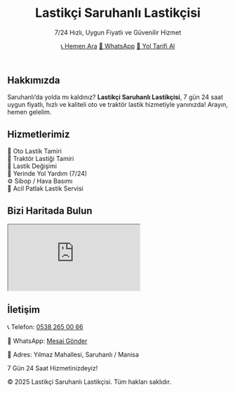 <!DOCTYPE html>
<html lang="tr">
<head>
  <meta charset="UTF-8">
  <meta name="viewport" content="width=device-width, initial-scale=1">
  <title>Lastikçi Saruhanlı Lastikçisi – 7/24 Yol Yardım</title>
  <meta name="description" content="Manisa Saruhanlı’da uygun fiyatlı, hızlı ve kaliteli oto/traktör lastik tamiri ve değişimi. 7/24 yolda kalana yardım.">
  <meta name="keywords" content="Saruhanlı lastikçi, 7/24 lastik tamiri, acil lastik değişimi, Saruhanlı oto lastik">
  <meta property="og:title" content="Lastikçi Saruhanlı Lastikçisi – 7/24 Hizmet">
  <meta property="og:description" content="Uygun fiyatlı, hızlı ve kaliteli oto/traktör lastik hizmeti. 7/24 yol yardımı!">
  <meta property="og:type" content="website">
  <meta property="og:image" content="/logo.png">
  <meta property="og:url" content="https://lastikcisaruhanli.com">
  <link rel="icon" href="favicon.ico">
  <script src="https://cdn.tailwindcss.com"></script>
  <meta name="google-site-verification" content="brOw_8vkvuIniPZC7WXiHNerKJqzTG24EQ4imOPvrs4" />

</head>
<body class="bg-gray-100 text-gray-800 font-sans">

  <!-- HEADER -->
  <header class="bg-black text-white py-6 px-4 text-center">
    <h1 class="text-3xl font-bold">Lastikçi Saruhanlı Lastikçisi</h1>
    <p class="text-lg mt-2">7/24 Hızlı, Uygun Fiyatlı ve Güvenilir Hizmet</p>
    <div class="mt-6 flex flex-wrap justify-center gap-4">
      <a href="tel:05382650066" class="bg-green-500 text-white px-6 py-3 rounded-full shadow hover:bg-green-600 text-lg font-semibold transition">📞 Hemen Ara</a>
      <a href="https://wa.me/905382650066" target="_blank" class="bg-green-600 text-white px-6 py-3 rounded-full shadow hover:bg-green-700 text-lg font-semibold transition">💬 WhatsApp</a>
      <a href="https://maps.google.com/maps?hl=tr&gl=tr&um=1&ie=UTF-8&fb=1&sa=X&ftid=0x14b9bdc076f46e31:0x47754f76ba14108e" target="_blank" class="bg-blue-500 text-white px-6 py-3 rounded-full shadow hover:bg-blue-600 text-lg font-semibold transition">📍 Yol Tarifi Al</a>
    </div>
  </header>

  <!-- HAKKIMIZDA -->
  <section class="py-10 px-4 text-center">
    <h2 class="text-2xl font-semibold mb-4">Hakkımızda</h2>
    <p class="max-w-2xl mx-auto text-gray-700">
      Saruhanlı’da yolda mı kaldınız? <strong>Lastikçi Saruhanlı Lastikçisi</strong>, 7 gün 24 saat uygun fiyatlı, hızlı ve kaliteli oto ve traktör lastik hizmetiyle yanınızda!
      Arayın, hemen gelelim.
    </p>
  </section>

  <!-- HİZMETLER -->
  <section class="bg-white py-10 px-4">
    <h2 class="text-2xl font-semibold text-center mb-6">Hizmetlerimiz</h2>
    <div class="grid grid-cols-1 md:grid-cols-2 gap-6 max-w-4xl mx-auto text-center">
      <div class="bg-gray-100 p-6 rounded-xl shadow">🚗 Oto Lastik Tamiri</div>
      <div class="bg-gray-100 p-6 rounded-xl shadow">🚜 Traktör Lastiği Tamiri</div>
      <div class="bg-gray-100 p-6 rounded-xl shadow">🛞 Lastik Değişimi</div>
      <div class="bg-gray-100 p-6 rounded-xl shadow">🧰 Yerinde Yol Yardım (7/24)</div>
      <div class="bg-gray-100 p-6 rounded-xl shadow">⚙️ Sibop / Hava Basımı</div>
      <div class="bg-gray-100 p-6 rounded-xl shadow">🛑 Acil Patlak Lastik Servisi</div>
    </div>
  </section>

  <!-- KONUM -->
  <section class="py-10 px-4">
    <h2 class="text-2xl font-semibold text-center mb-4">Bizi Haritada Bulun</h2>
    <div class="max-w-3xl mx-auto">
      <iframe
        src="https://www.google.com/maps/embed?pb=!1m18!1m12!1m3!1d3100.1811376436162!2d27.548284999999993!3d38.73298899999999!2m3!1f0!2f0!3f0!3m2!1i1024!2i768!4f13.1!3m3!1m2!1s0x14b9bdc076f46e31%3A0x47754f76ba14108e!2sLastikci%20Saruhanl%C4%B1%20lastikcisi!5e1!3m2!1str!2str!4v1752858128447!5m2!1str!2str"
        class="w-full h-72 rounded-xl shadow"
        allowfullscreen
        loading="lazy"
        referrerpolicy="no-referrer-when-downgrade">
      </iframe>
    </div>
  </section>

  <!-- İLETİŞİM -->
  <section class="bg-black text-white py-10 px-4 text-center">
    <h2 class="text-2xl font-semibold mb-4">İletişim</h2>
    <p class="mb-2">📞 Telefon: <a href="tel:05382650066" class="underline">0538 265 00 66</a></p>
    <p class="mb-2">💬 WhatsApp: <a href="https://wa.me/905382650066" class="underline">Mesaj Gönder</a></p>
    <p class="mb-2">📍 Adres: Yılmaz Mahallesi, Saruhanlı / Manisa</p>
    <p class="text-green-400 font-semibold">7 Gün 24 Saat Hizmetinizdeyiz!</p>
  </section>

  <footer class="py-6 text-center text-sm text-gray-600">
    © 2025 Lastikçi Saruhanlı Lastikçisi. Tüm hakları saklıdır.
  </footer>

</body>
</html>
